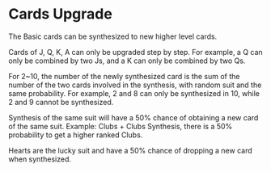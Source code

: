 # Cards Upgrade

The Basic cards can be synthesized to new higher level cards. 

Cards of J, Q, K, A can only be upgraded step by step. For example, a Q can only be combined by two Js, and a K can only be combined by two Qs. 

For 2~10, the number of the newly synthesized card is the sum of the number of the two cards involved in the synthesis, with random suit  and the same probability. For example, 2 and 8 can only be synthesized in 10, while 2 and 9 cannot be synthesized.

Synthesis of the same suit will have a 50% chance of obtaining a new card of the same suit. Example: Clubs + Clubs Synthesis, there is a 50% probability to get a higher ranked Clubs.

Hearts are the lucky suit and have a 50% chance of dropping a new card when synthesized.

